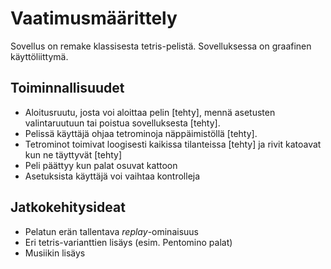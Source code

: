 # Vaatimusmäärittely

Sovellus on remake klassisesta tetris-pelistä. Sovelluksessa on graafinen käyttöliittymä.

## Toiminnallisuudet
- Aloitusruutu, josta voi aloittaa pelin [tehty], mennä asetusten valintaruutuun tai poistua sovelluksesta [tehty].
- Pelissä käyttäjä ohjaa tetrominoja näppäimistöllä [tehty].
- Tetrominot toimivat loogisesti kaikissa tilanteissa [tehty] ja rivit katoavat kun ne täyttyvät [tehty]
- Peli päättyy kun palat osuvat kattoon
- Asetuksista käyttäjä voi vaihtaa kontrolleja

## Jatkokehitysideat
- Pelatun erän tallentava *replay*-ominaisuus
- Eri tetris-varianttien lisäys (esim. Pentomino palat)
- Musiikin lisäys